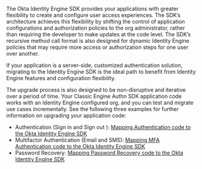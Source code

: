 The Okta Identity Engine SDK provides your applications with greater flexibility to create and configure user access experiences. The SDK’s architecture achieves this flexibility by shifting the control of application configurations and authorization policies to the org administrator, rather than requiring the developer to make updates at the code level. The SDK’s recursive method call format is also designed for dynamic Identity Engine policies that may require more access or authorization steps for one user over another.

If your application is a server-side, customized authentication solution, migrating to the Identity Engine SDK is the ideal path to benefit from Identity Engine features and configuration flexibility.

The upgrade process is also designed to be non-disruptive and iterative over a period of time. Your Classic Engine Authn SDK application code works with an Identity Engine configured org, and you can test and migrate use cases incrementally. See the following three examples for further information on upgrading your application code:

- Authentication (Sign in and Sign out ): [Mapping Authentication code to the Okta Identity Engine SDK](/docs/guides/oie-upgrade-api-sdk-to-oie-sdk/nodejs/main/#mapping-authentication-code-to-the-okta-identity-engine-sdk)
- Multifactor Authentication (Email and SMS): [Mapping MFA Authentication code to the Okta Identity Engine SDK](/docs/guides/oie-upgrade-api-sdk-to-oie-sdk/nodejs/main/#mapping-mfa-authentication-code-to-the-okta-identity-engine-sdk)
- Password Recovery: [Mapping Password Recovery code to the Okta Identity Engine SDK](/docs/guides/oie-upgrade-api-sdk-to-oie-sdk/nodejs/main/#mapping-password-recovery-code-to-the-okta-identity-engine-sdk)

